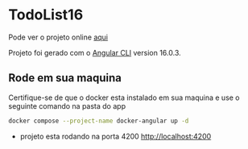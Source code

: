 # TodoList16
Pode ver o projeto online [aqui](https://todo-list-angular-cyan.vercel.app/)


Projeto foi gerado com o [Angular CLI](https://github.com/angular/angular-cli) version 16.0.3.

## Rode em sua maquina
Certifique-se de que o docker esta instalado em sua maquina e use o seguinte comando na pasta do app
```` bash
docker compose --project-name docker-angular up -d
````
- projeto esta rodando na porta 4200 [http://localhost:4200](http://localhost:4200)
